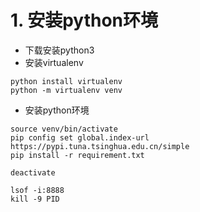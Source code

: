 # 1. 安装python环境

- 下载安装python3
- 安装virtualenv
```
python install virtualenv
python -m virtualenv venv
```
- 安装python环境
```
source venv/bin/activate
pip config set global.index-url https://pypi.tuna.tsinghua.edu.cn/simple
pip install -r requirement.txt

deactivate
```

```
lsof -i:8888
kill -9 PID
```

